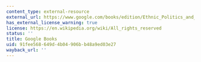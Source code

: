 ```yaml
---
content_type: external-resource
external_url: https://www.google.com/books/edition/Ethnic_Politics_and_State_Power_in_Afric/XIcHDgAAQBAJ?hl=en&gbpv=1
has_external_license_warning: true
license: https://en.wikipedia.org/wiki/All_rights_reserved
status: ''
title: Google Books
uid: 91fee568-649d-4b04-906b-b48a9ed03e27
wayback_url: ''
---
```

